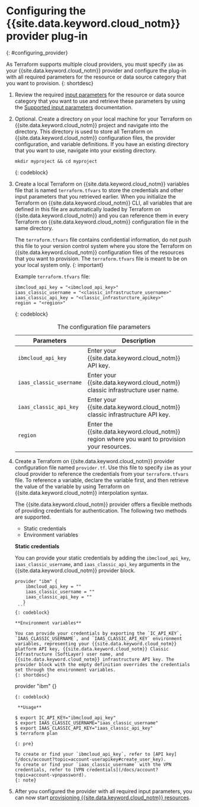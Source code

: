 # Configuring the {{site.data.keyword.cloud_notm}} provider plug-in
{: #configuring_provider}

As Terraform supports multiple cloud providers, you must specify `ibm` as your {{site.data.keyword.cloud_notm}} provider and configure the plug-in with all required parameters for the resource or data source category that you want to provision.
{: shortdesc}

1. Review the required [input parameters](/docs/ibm-cloud-provider-for-terraform?topic=ibm-cloud-provider-for-terraform-provider-reference#required-parameters) for the resource or data source category that you want to use and retrieve these parameters by using the [Supported input parameters](/docs/ibm-cloud-provider-for-terraform?topic=ibm-cloud-provider-for-terraform-provider-reference#provider-parameter-ov) documentation.
2. Optional. Create a directory on your local machine for your Terraform on {{site.data.keyword.cloud_notm}} project and navigate into the directory. This directory is used to store all Terraform on {{site.data.keyword.cloud_notm}} configuration files, the provider configuration, and variable definitions. If you have an existing directory that you want to use, navigate into your existing directory.
   ```
   mkdir myproject && cd myproject
   ```
   {: codeblock}
3. Create a local Terraform on {{site.data.keyword.cloud_notm}} variables file that is named `terraform.tfvars` to store the credentials and other input parameters that you retrieved earlier. When you initialize the Terraform on {{site.data.keyword.cloud_notm}} CLI, all variables that are defined in this file are automatically loaded by Terraform on {{site.data.keyword.cloud_notm}} and you can reference them in every Terraform on {{site.data.keyword.cloud_notm}} configuration file in the same directory. 

   The `terraform.tfvars` file contains confidential information, do not push this file to your version control system where you store the Terraform on {{site.data.keyword.cloud_notm}} configuration files of the resources that you want to provision. The `terraform.tfvars` file is meant to be on your local system only. 
   {: important}
   
   Example `terraform.tfvars` file:
   ```
   ibmcloud_api_key = "<ibmcloud_api_key>"
   iaas_classic_username = "<classic_infrastructure_username>"
   iaas_classic_api_key = "<classic_infrasturcture_apikey>"
   region = "<region>"
   ```
   {: codeblock}
   
   <table>
   <caption>The configuration file parameters</caption>
   <thead>
      <th>Parameters</th>
     <th >Description</th>
   </thead>
   <tbody>
   <tr>
   <td><code>ibmcloud_api_key</code></td>
   <td>Enter your {{site.data.keyword.cloud_notm}} API key. </td>
   </tr>
   <tr>
   <td><code>iaas_classic_username</code></td>
   <td>Enter your {{site.data.keyword.cloud_notm}} classic infrastructure user name.  </td>
   </tr>
   <tr>
   <td><code>iaas_classic_api_key</code></td>
   <td>Enter your {{site.data.keyword.cloud_notm}} classic infrastructure API key. </td>
   </tr>
   <tr>
   <td><code>region</code></td>
   <td>Enter the {{site.data.keyword.cloud_notm}} region where you want to provision your resources. </td>
   </tr>
   </tbody>
   </table>

4. Create a Terraform on {{site.data.keyword.cloud_notm}} provider configuration file named `provider.tf`. Use this file to specify `ibm` as your cloud provider to reference the credentials from your `terraform.tfvars` file. To reference a variable, declare the variable first, and then retrieve the value of the variable by using Terraform on {{site.data.keyword.cloud_notm}} interpolation syntax.

   The {{site.data.keyword.cloud_notm}} provider offers a flexible methods of providing credentials for authentication. The following two methods are supported.

    - Static credentials
    - Environment variables

     **Static credentials**

      You can provide your static credentials by adding the `ibmcloud_api_key`, `iaas_classic_username`, and `iaas_classic_api_key` arguments in the {{site.data.keyword.cloud_notm}} provider block.

      ```
      provider "ibm" {
          ibmcloud_api_key = ""
          iaas_classic_username = ""
          iaas_classic_api_key = ""
         }
       ```
      {: codeblock}

     **Environment variables**

      You can provide your credentials by exporting the `IC_API_KEY`, `IAAS_CLASSIC_USERNAME`, and `IAAS_CLASSIC_API_KEY` environment variables, representing your {{site.data.keyword.cloud_notm}} platform API key, {{site.data.keyword.cloud_notm}} Classic Infrastructure (SoftLayer) user name, and {{site.data.keyword.cloud_notm}} infrastructure API key. The provider block with the empty definition overrides the credentials set through the environment variables.
      {: shortdesc}

      ```
      provider "ibm" {}
      ```
      {: codeblock}

       **Usage**

      ```
       $ export IC_API_KEY="ibmcloud_api_key"
       $ export IAAS_CLASSIC_USERNAME="iaas_classic_username"
       $ export IAAS_CLASSIC_API_KEY="iaas_classic_api_key"
       $ terraform plan
      ```
      {: pre}

   To create or find your `ibmcloud_api_key`, refer to [API key](/docs/account?topic=account-userapikey#create_user_key). 
   To create or find your `iaas_classic_username` with the VPN credentials, refer to [VPN credentials](/docs/account?topic=account-vpnpassword).
   {: note}

5. After you configured the provider with all required input parameters, you can now start [provisioning {{site.data.keyword.cloud_notm}} resources](/docs/ibm-cloud-provider-for-terraform?topic=ibm-cloud-provider-for-terraform-manage_resources#provision_resources). 
